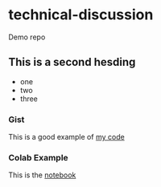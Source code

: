 # technical-discussion
Demo repo

## This is a second hesding

* one
* two
* three


### Gist

This is a good example of [my code](https://gist.github.com/farhan-azri/6bf3cb66f345d3ffbe40e29e202234dd)

### Colab Example

This is the [notebook](https://github.com/farhan-azri/technical-discussion/blob/main/technical_docs.ipynb)
